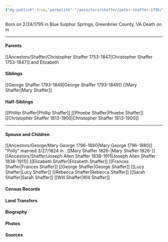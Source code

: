 ```yaml
---
{"dg-publish":true,"permalink":"/ancestors/shaffer/peter-shaffer-1795/","tags":["Peter-Shaffer"]}
---
```


Born on  2/24/1795 in Blue Sulphur Springs, Greenbrier County, VA
Death on <!-- link to date --> in <!-- link to place -->

---
#### Parents

[[Ancestors/Shaffer/Christopher Shaffer 1753-1847\|Christopher Shaffer 1753-1847]] and Elizabeth
#### Siblings
[[George Shaffer 1793-1849\|George Shaffer 1793-1849]]
[[Mary Shaffer\|Mary Shaffer]]

#### Half-Siblings
[[Phillip Shaffer\|Phillip Shaffer]]
[[Phoebe Shaffer\|Phoebe Shaffer]]
[[Christopher Shaffer 1813-1900\|Christopher Shaffer 1813-1900]]

---
#### Spouse and Children
[[Ancestors/George/Mary George 1796-1880\|Mary George 1796-1880]] "Polly" married 3/27/1824 in <!-- link to place -->.
[[Mary Shaffer 1826-\|Mary Shaffer 1826-]]
[[Ancestors/Shaffer/Joseph Allen Shaffer 1838-1911\|Joseph Allen Shaffer 1838-1911]]
[[Elizabeth Shaffer\|Elizabeth Shaffer]]
[[Frances Shaffer\|Frances Shaffer]]
[[George Shaffer\|George Shaffer]]
[[Lucy Shaffer\|Lucy Shaffer]]
[[Rebecca Shaffer\|Rebecca Shaffer]]
[[Sarah Shaffer\|Sarah Shaffer]]
[[Will Shaffer\|Will Shaffer]]

#### Census Records

#### Land Transfers

#### Biography

#### Photos

#### Sources

